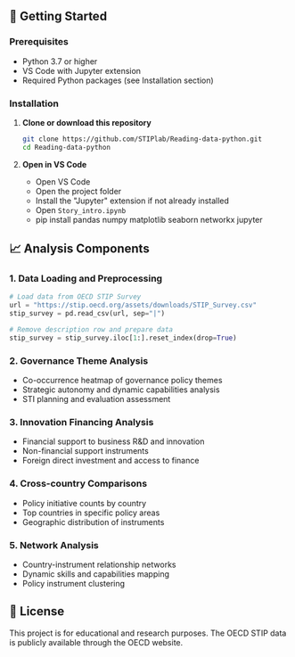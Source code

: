 
## 🚀 Getting Started

### Prerequisites

- Python 3.7 or higher
- VS Code with Jupyter extension
- Required Python packages (see Installation section)

### Installation

1. **Clone or download this repository**
   ```bash
   git clone https://github.com/STIPlab/Reading-data-python.git
   cd Reading-data-python
   ```

2. **Open in VS Code**
   - Open VS Code
   - Open the project folder
   - Install the "Jupyter" extension if not already installed
   - Open `Story_intro.ipynb`
   - pip install pandas numpy matplotlib seaborn networkx jupyter

## 📈 Analysis Components

### 1. Data Loading and Preprocessing
```python
# Load data from OECD STIP Survey
url = "https://stip.oecd.org/assets/downloads/STIP_Survey.csv"
stip_survey = pd.read_csv(url, sep="|")

# Remove description row and prepare data
stip_survey = stip_survey.iloc[1:].reset_index(drop=True)
```

### 2. Governance Theme Analysis
- Co-occurrence heatmap of governance policy themes
- Strategic autonomy and dynamic capabilities analysis
- STI planning and evaluation assessment

### 3. Innovation Financing Analysis
- Financial support to business R&D and innovation
- Non-financial support instruments
- Foreign direct investment and access to finance

### 4. Cross-country Comparisons
- Policy initiative counts by country
- Top countries in specific policy areas
- Geographic distribution of instruments

### 5. Network Analysis
- Country-instrument relationship networks
- Dynamic skills and capabilities mapping
- Policy instrument clustering

## 📄 License

This project is for educational and research purposes. The OECD STIP data is publicly available through the OECD website.

